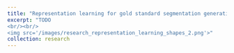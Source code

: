 ```yaml
---
title: "Representation learning for gold standard segmentation generation"
excerpt: "TODO
<br/><br/>
<img src='/images/research_representation_learning_shapes_2.png'>"
collection: research
---
```


